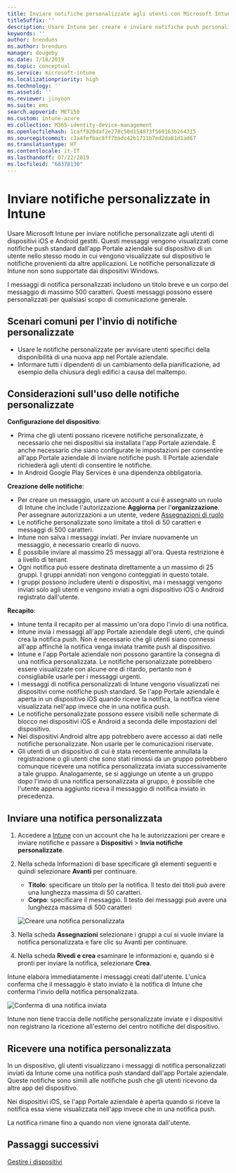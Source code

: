 ```yaml
---
title: Inviare notifiche personalizzate agli utenti con Microsoft Intune
titleSuffix: ''
description: Usare Intune per creare e inviare notifiche push personalizzate agli utenti di dispositivi iOS e Android
keywords: ''
author: brenduns
ms.author: brenduns
manager: dougeby
ms.date: 7/18/2019
ms.topic: conceptual
ms.service: microsoft-intune
ms.localizationpriority: high
ms.technology: ''
ms.assetid: ''
ms.reviewer: jinyoon
ms.suite: ems
search.appverid: MET150
ms.custom: intune-azure
ms.collection: M365-identity-device-management
ms.openlocfilehash: 1caff820daf2e278c50d154873f569163b264315
ms.sourcegitcommit: c3a4fefbac8ff7badc42b1711b7ed2da81d1ad67
ms.translationtype: HT
ms.contentlocale: it-IT
ms.lasthandoff: 07/22/2019
ms.locfileid: "68378130"
---
```

# <a name="send-custom-notifications-in-intune"></a>Inviare notifiche personalizzate in Intune  

Usare Microsoft Intune per inviare notifiche personalizzate agli utenti di dispositivi iOS e Android gestiti. Questi messaggi vengono visualizzati come notifiche push standard dall'app Portale aziendale sul dispositivo di un utente nello stesso modo in cui vengono visualizzate sul dispositivo le notifiche provenienti da altre applicazioni. Le notifiche personalizzate di Intune non sono supportate dai dispositivi Windows.   

I messaggi di notifica personalizzati includono un titolo breve e un corpo del messaggio di massimo 500 caratteri. Questi messaggi possono essere personalizzati per qualsiasi scopo di comunicazione generale.

## <a name="common-scenarios-for-sending-custom-notifications"></a>Scenari comuni per l'invio di notifiche personalizzate  

- Usare le notifiche personalizzate per avvisare utenti specifici della disponibilità di una nuova app nel Portale aziendale.  
- Informare tutti i dipendenti di un cambiamento della pianificazione, ad esempio della chiusura degli edifici a causa del maltempo.  

## <a name="considerations-for-using-custom-notifications"></a>Considerazioni sull'uso delle notifiche personalizzate  

**Configurazione del dispositivo**:  
- Prima che gli utenti possano ricevere notifiche personalizzate, è necessario che nei dispositivi sia installata l'app Portale aziendale. È anche necessario che siano configurate le impostazioni per consentire all'app Portale aziendale di inviare notifiche push. Il Portale aziendale richiederà agli utenti di consentire le notifiche.  
- In Android Google Play Services è una dipendenza obbligatoria.  

**Creazione delle notifiche**:  
- Per creare un messaggio, usare un account a cui è assegnato un ruolo di Intune che include l'autorizzazione **Aggiorna** per l'**organizzazione**. Per assegnare autorizzazioni a un utente, vedere [Assegnazioni di ruolo](role-based-access-control.md#role-assignments)  
- Le notifiche personalizzate sono limitate a titoli di 50 caratteri e messaggi di 500 caratteri.  
- Intune non salva i messaggi inviati. Per inviare nuovamente un messaggio, è necessario crearlo di nuovo.  
- È possibile inviare al massimo 25 messaggi all'ora. Questa restrizione è a livello di tenant.  
- Ogni notifica può essere destinata direttamente a un massimo di 25 gruppi. I gruppi annidati non vengono conteggiati in questo totale.  
- I gruppi possono includere utenti o dispositivi, ma i messaggi vengono inviati solo agli utenti e vengono inviati a ogni dispositivo iOS o Android registrato dall'utente.  

**Recapito**:  
- Intune tenta il recapito per al massimo un'ora dopo l'invio di una notifica.  
- Intune invia i messaggi all'app Portale aziendale degli utenti, che quindi crea la notifica push. Non è necessario che gli utenti siano connessi all'app affinché la notifica venga inviata tramite push al dispositivo.  
- Intune e l'app Portale aziendale non possono garantire la consegna di una notifica personalizzata. Le notifiche personalizzate potrebbero essere visualizzate con alcune ore di ritardo, pertanto non è consigliabile usarle per i messaggi urgenti.  
- I messaggi di notifica personalizzati di Intune vengono visualizzati nei dispositivi come notifiche push standard. Se l'app Portale aziendale è aperta in un dispositivo iOS quando riceve la notifica, la notifica viene visualizzata nell'app invece che in una notifica push.  
- Le notifiche personalizzate possono essere visibili nelle schermate di blocco nei dispositivi iOS e Android a seconda delle impostazioni del dispositivo.  
- Nei dispositivi Android altre app potrebbero avere accesso ai dati nelle notifiche personalizzate. Non usarle per le comunicazioni riservate.  
- Gli utenti di un dispositivo di cui è stata recentemente annullata la registrazione o gli utenti che sono stati rimossi da un gruppo potrebbero comunque ricevere una notifica personalizzata inviata successivamente a tale gruppo.  Analogamente, se si aggiunge un utente a un gruppo dopo l'invio di una notifica personalizzata al gruppo, è possibile che l'utente appena aggiunto riceva il messaggio di notifica inviato in precedenza.  

## <a name="send-a-custom-notification"></a>Inviare una notifica personalizzata  

1. Accedere a [Intune](https://go.microsoft.com/fwlink/?linkid=2090973) con un account che ha le autorizzazioni per creare e inviare notifiche e passare a **Dispositivi** > **Invia notifiche personalizzate**.  

2. Nella scheda Informazioni di base specificare gli elementi seguenti e quindi selezionare **Avanti** per continuare.  
   - **Titolo**: specificare un titolo per la notifica. Il testo dei titoli può avere una lunghezza massima di 50 caratteri.  
   - **Corpo**: specificare il messaggio. Il testo dei messaggi può avere una lunghezza massima di 500 caratteri

   ![Creare una notifica personalizzata](./media/custom-notifications/custom-notifications.png)  

3. Nella scheda **Assegnazioni** selezionare i gruppi a cui si vuole inviare la notifica personalizzata e fare clic su Avanti per continuare.  

4. Nella scheda **Rivedi e crea** esaminare le informazioni e, quando si è pronti per inviare la notifica, selezionare **Crea**.  

Intune elabora immediatamente i messaggi creati dall'utente. L'unica conferma che il messaggio è stato inviato è la notifica di Intune che conferma l'invio della notifica personalizzata.  

![Conferma di una notifica inviata](./media/custom-notifications/notification-sent.png)  

Intune non tiene traccia delle notifiche personalizzate inviate e i dispositivi non registrano la ricezione all'esterno del centro notifiche del dispositivo.  

## <a name="receive-a-custom-notification"></a>Ricevere una notifica personalizzata  

In un dispositivo, gli utenti visualizzano i messaggi di notifica personalizzati inviati da Intune come una notifica push standard dall'app Portale aziendale. Queste notifiche sono simili alle notifiche push che gli utenti ricevono da altre app del dispositivo.  

Nei dispositivi iOS, se l'app Portale aziendale è aperta quando si riceve la notifica essa viene visualizzata nell'app invece che in una notifica push.  

La notifica rimane fino a quando non viene ignorata dall'utente.  

## <a name="next-steps"></a>Passaggi successivi  
[Gestire i dispositivi](device-management.md)

